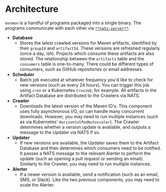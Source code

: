 # Architecture

`mvnmon` is a handful of programs packaged into a single binary. The programs
communicate with each other via
[`**nats-server**`](https://github.com/nats-io/nats-server).

- **Database**
  - Stores the latest crawled versions for Maven artifacts, identified by their
    `groupId` and `artifactId`. These versions are refreshed regularly (once a
    day, ish). Projects which consume these artifacts are also stored. The
    relationship between the `artifacts` table and the `consumers` table is
    one-to-many. There could be different types of consumers, such as GitHub
    repositories or email addresses.
- **Scheduler**
  - Batch job executed at whatever frequency you'd like to check for new
    versions (such as every 24 hours). You can trigger this job using `cron` or
    a Kubernetes `CronJob`, for example. All artifacts in the Artifact Database
    are distributed to the Crawlers via NATS.
- **Crawler**
  - Downloads the latest version of the Maven ID's. This component uses fully
    asynchronous I/O, so can handle many concurrent downloads. However, you may
    need to run multiple instances (such as via Kubernetes'
    `HorizontalPodAutoscaler`). The Crawler determines whether a version update
    is available, and outputs a message to the Updater via NATS if so.
- **Updater**
  - If new versions are available, the Updater saves them to the Artifact
    Database and then determines which consumers need to be notified. It passes
    a NATS message to the relevant Alerter to perform the update (such as
    opening a pull request or sending an email). Similarly to the Crawler, you
    may need to run multiple instances.
- **Alerter**
  - If a newer version is available, send a notification (such as an email, SMS,
    or Slack). Like the two previous components, you may need to scale the
    Alerter.
